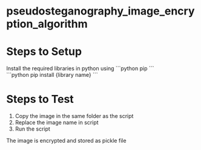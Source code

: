 # pseudosteganography_image_encryption_algorithm
<H1>Steps to Setup</H1>
Install the required libraries in python using 
        ```python
  pip
        ```
  <br>
        ```python
  pip install {library name}
        ```
<H1>Steps to Test</H1>
<OL>
<LI>Copy the image in the same folder as the script</LI>
<LI>Replace the image name in script</LI>
<LI>Run the script</LI>
</OL>
The image is encrypted and stored as pickle file
